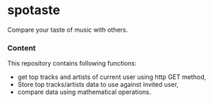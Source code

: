 # spotaste
Compare your taste of music with others.
### Content
This repository contains following functions:
- get top tracks and artists of current user using http GET method,
- Store top tracks/artists data to use against invited user,
- compare data using mathematical operations.
